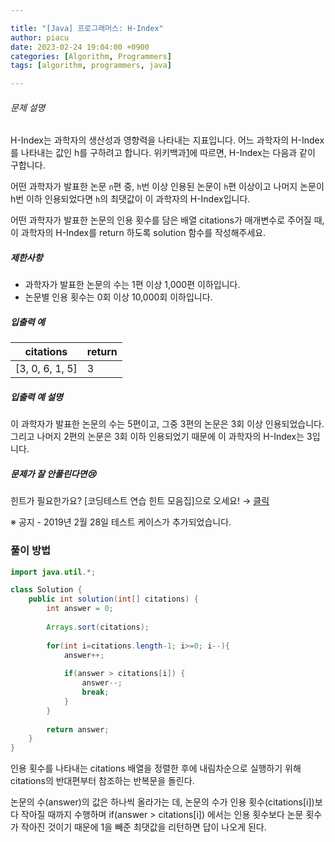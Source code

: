 ```yaml
---

title: "[Java] 프로그래머스: H-Index"
author: piacu
date: 2023-02-24 19:04:00 +0900
categories: [Algorithm, Programmers]
tags: [algorithm, programmers, java]

---
```


###### 문제 설명

H-Index는 과학자의 생산성과 영향력을 나타내는 지표입니다. 어느 과학자의 H-Index를 나타내는 값인 h를 구하려고 합니다. 위키백과[1](https://school.programmers.co.kr/learn/courses/30/lessons/42747#fn1)에 따르면, H-Index는 다음과 같이 구합니다.

어떤 과학자가 발표한 논문 `n`편 중, `h`번 이상 인용된 논문이 `h`편 이상이고 나머지 논문이 h번 이하 인용되었다면 `h`의 최댓값이 이 과학자의 H-Index입니다.

어떤 과학자가 발표한 논문의 인용 횟수를 담은 배열 citations가 매개변수로 주어질 때, 이 과학자의 H-Index를 return 하도록 solution 함수를 작성해주세요.

##### 제한사항

- 과학자가 발표한 논문의 수는 1편 이상 1,000편 이하입니다.
- 논문별 인용 횟수는 0회 이상 10,000회 이하입니다.

##### 입출력 예

| citations       | return |
| --------------- | ------ |
| [3, 0, 6, 1, 5] | 3      |

##### 입출력 예 설명

이 과학자가 발표한 논문의 수는 5편이고, 그중 3편의 논문은 3회 이상 인용되었습니다. 그리고 나머지 2편의 논문은 3회 이하 인용되었기 때문에 이 과학자의 H-Index는 3입니다.

##### 문제가 잘 안풀린다면😢

힌트가 필요한가요? [코딩테스트 연습 힌트 모음집]으로 오세요! → [클릭](https://school.programmers.co.kr/learn/courses/14743?itm_content=lesson42747)

※ 공지 - 2019년 2월 28일 테스트 케이스가 추가되었습니다.

### 풀이 방법

```java
import java.util.*;

class Solution {
    public int solution(int[] citations) {
        int answer = 0;
        
        Arrays.sort(citations);
        
        for(int i=citations.length-1; i>=0; i--){
            answer++;
            
            if(answer > citations[i]) {
                answer--;
                break;
            }
        }
        
        return answer;
    }
}
```

인용 횟수를 나타내는 citations 배열을 정렬한 후에 내림차순으로 실행하기 위해 citations의 반대편부터 참조하는 반복문을 돌린다.

논문의 수(answer)의 값은 하나씩 올라가는 데, 논문의 수가 인용 횟수(citations[i])보다 작아질 때까지 수행하며 if(answer > citations[i]) 에서는 인용 횟수보다 논문 횟수가 작아진 것이기 때문에 1을 빼준 최댓값을 리턴하면 답이 나오게 된다.
